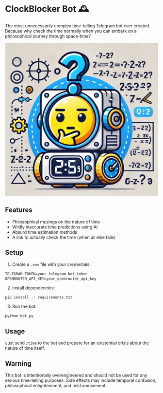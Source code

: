 # ClockBlocker Bot 🕰️

The most unnecessarily complex time-telling Telegram bot ever created. Because why check the time normally when you can embark on a philosophical journey through space-time?

![ClockBlocker Bot](./icon.png)

## Features

- Philosophical musings on the nature of time
- Wildly inaccurate time predictions using AI
- Absurd time estimation methods
- A link to actually check the time (when all else fails)

## Setup

1. Create a `.env` file with your credentials:

```
TELEGRAM_TOKEN=your_telegram_bot_token
OPENROUTER_API_KEY=your_openrouter_api_key
```

2. Install dependencies:

```bash
pip install -r requirements.txt
```

3. Run the bot:

```bash
python bot.py
```

## Usage

Just send `/time` to the bot and prepare for an existential crisis about the nature of time itself.

## Warning

This bot is intentionally overengineered and should not be used for any serious time-telling purposes. Side effects may include temporal confusion, philosophical enlightenment, and mild amusement.
